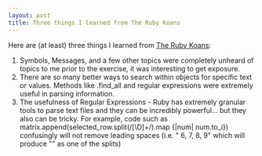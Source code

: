 ```yaml
---
layout: post
title: Three things I learned from The Ruby Koans
---
```


Here are (at least) three things I learned from [The Ruby Koans](http://rubykoans.com/):


1. Symbols, Messages, and a few other topics were completely unheard of topics to me prior to the exercise, it was interesting to get exposure.
2. There are so many better ways to search within objects for specific text or values.  Methods like .find_all and regular expressions were extremely useful in parsing information.
3. The usefulness of Regular Expressions - Ruby has extremely granular tools to parse text files and they can be incredibly powerful... but they also can be tricky.  For example, code such as matrix.append(selected_row.split(/[\D]+/).map {|num| num.to_i}) confusingly will not remove leading spaces (i.e. " 6, 7, 8, 9" which will produce "" as one of the splits)
